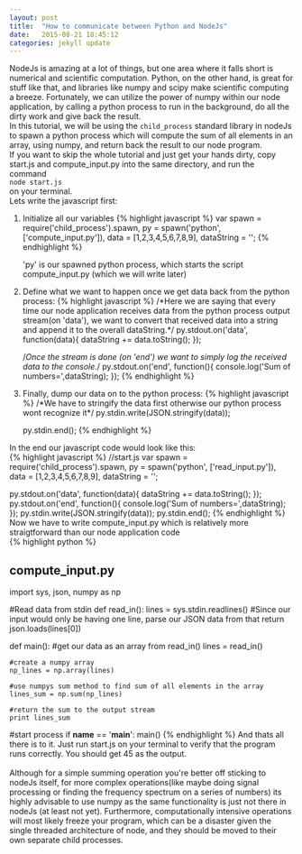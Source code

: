 ```yaml
---
layout: post
title:  "How to communicate between Python and NodeJs"
date:   2015-08-21 18:45:12
categories: jekyll update
---
```

<div dir="ltr" style="text-align: left;" trbidi="on">
NodeJs is amazing at a lot of things, but one area where it falls short is numerical and scientific computation. Python, on the other hand, is great for stuff like that, and libraries like numpy and scipy make scientific computing a breeze. Fortunately, we can utilize the power of numpy within our node application, by calling a python process to run in the background, do all the dirty work and give back the result.<br />
In this tutorial, we will be using the <code>child_process</code> standard library in nodeJs to spawn a python process which will compute the sum of all elements in an array, using numpy, and return back the result to our node program.<br />
If you want to skip the whole tutorial and just get your hands dirty, copy start.js and compute_input.py into the same directory, and run the command<br /><code>node start.js</code><br />on your terminal.
<br />
Lets write the javascript first: <br />
<ol>
<li>Initialize all our variables
  {% highlight javascript %}
    var spawn = require('child_process').spawn,
    py    = spawn('python', ['compute_input.py']),
    data = [1,2,3,4,5,6,7,8,9],
    dataString = '';
  {% endhighlight %}

'py' is our spawned python process, which starts the script compute_input.py (which we will write later)
    </li>
<li>Define what we want to happen once we get data back from the python process:
{% highlight javascript %}
/*Here we are saying that every time our node application receives data from the python process output stream(on 'data'), we want to convert that received data into a string and append it to the overall dataString.*/
py.stdout.on('data', function(data){
  dataString += data.toString();
});

/*Once the stream is done (on 'end') we want to simply log the received data to the console.*/
py.stdout.on('end', function(){
  console.log('Sum of numbers=',dataString);
});
{% endhighlight %}
<br />
    </li>
<li>Finally, dump our data on to the python process:
{% highlight javascript %}
/*We have to stringify the data first otherwise our python process wont recognize it*/
py.stdin.write(JSON.stringify(data));

py.stdin.end();
{% endhighlight %}
</li>
</ol>
In the end our javascript code would look like this:
<br />
{% highlight javascript %}
//start.js
var spawn = require('child_process').spawn,
    py    = spawn('python', ['read_input.py']),
    data = [1,2,3,4,5,6,7,8,9],
    dataString = '';

py.stdout.on('data', function(data){
  dataString += data.toString();
});
py.stdout.on('end', function(){
  console.log('Sum of numbers=',dataString);
});
py.stdin.write(JSON.stringify(data));
py.stdin.end();
{% endhighlight %}
<br />
Now we have to write compute_input.py which is relatively more straigtforward than our node application code<br />
{% highlight python %}
## compute_input.py

import sys, json, numpy as np

#Read data from stdin
def read_in():
    lines = sys.stdin.readlines()
    #Since our input would only be having one line, parse our JSON data from that
    return json.loads(lines[0])

def main():
    #get our data as an array from read_in()
    lines = read_in()

    #create a numpy array
    np_lines = np.array(lines)

    #use numpys sum method to find sum of all elements in the array
    lines_sum = np.sum(np_lines)

    #return the sum to the output stream
    print lines_sum

#start process
if __name__ == '__main__':
    main()
{% endhighlight %}
And thats all there is to it. Just run start.js on your terminal to verify that the program runs correctly. You should get 45 as the output.<br />
<br />
Although for a simple summing operation you're better off sticking to nodeJs itself, for more complex operations(like maybe doing signal processing or finding the frequency spectrum on a series of numbers) its highly advisable to use numpy as the same functionality is just not there in nodeJs (at least not yet). Furthermore, computationally intensive operations will most likely freeze your program, which can be a disaster given the single threaded architecture of node, and they should be moved to their own separate child processes.<br />
<br />
</div>
